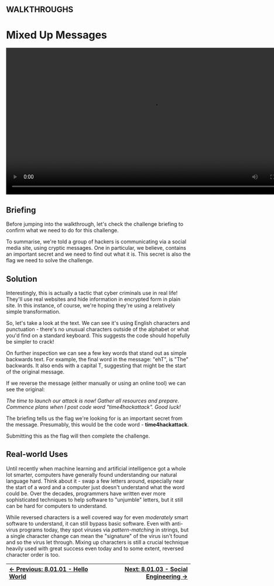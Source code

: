 ## WALKTHROUGHS

# Mixed Up Messages

<div align="center">
  <video src="https://github.com/alphyos/CyberStart-2023/assets/116646389/c029a3e7-906a-4355-a03e-805ac520a422"width="800" />
</div>

## Briefing

Before jumping into the walkthrough, let's check the challenge briefing to confirm what we need to do for this challenge.

To summarise, we're told a group of hackers is communicating via a
social media site, using cryptic messages. One in particular, we
believe, contains an important secret and we need to find out what it
is. This secret is also the flag we need to solve the challenge.

## Solution

Interestingly, this is actually a tactic that cyber criminals use in
real life! They'll use real websites and hide information in encrypted
form in plain site. In this instance, of course, we're hoping they're
using a relatively simple transformation.

So, let's take a look at the text. We can see it's using English
characters and punctuation - there's no unusual characters outside of
the alphabet or what you'd find on a standard keyboard. This suggests
the code should hopefully be simpler to crack!

On further inspection we can see a few key words that stand out as
simple backwards text. For example, the final word in the message:
"ehT", is "The" backwards. It also ends with a capital T, suggesting
that might be the start of the original message.

If we reverse the message (either manually or using an online tool) we can see the original:

*The time to launch our attack is now! Gather all resources and
prepare. Commence plans when I post code word "time4hackattack". Good
luck!*

The briefing tells us the flag we're looking for is an important
secret from the message. Presumably, this would be the code word - **time4hackattack**.

Submitting this as the flag will then complete the challenge.

## Real-world Uses

Until recently when machine learning and artificial intelligence got a
 whole lot smarter, computers have generally found understanding our
natural language hard. Think about it - swap a few letters around,
especially near the start of a word and a computer just doesn't
understand what the word could be. Over the decades, programmers have
written ever more sophisticated techniques to help software to
"unjumble" letters, but it still can be hard for computers to
understand.

While reversed characters is a well covered way for even *moderately* smart software to understand, it can still bypass basic software. Even with anti-virus programs today, they spot viruses via *pattern-matching*
 in strings, but a single character change can mean the "signature" of
the virus isn't found and so the virus let through. Mixing up characters
 is still a crucial technique heavily used with great success even today
 and to some extent, reversed character order is too.

<div align="center">

[← Previous: 8.01.01 - Hello World](HelloWorld8.1.1.md) | [Next: 8.01.03 - Social Engineering →](SocialEngineering8.1.3.md)
:-|-:
